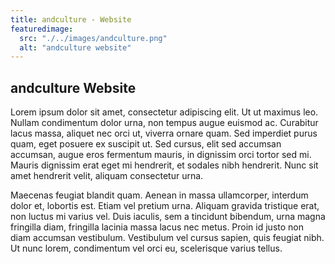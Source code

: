 ```yaml
---
title: andculture - Website
featuredimage:
  src: "./../images/andculture.png"
  alt: "andculture website"
---
```


## andculture Website

Lorem ipsum dolor sit amet, consectetur adipiscing elit. Ut ut maximus leo. Nullam condimentum dolor urna, non tempus augue euismod ac. Curabitur lacus massa, aliquet nec orci ut, viverra ornare quam. Sed imperdiet purus quam, eget posuere ex suscipit ut. Sed cursus, elit sed accumsan accumsan, augue eros fermentum mauris, in dignissim orci tortor sed mi. Mauris dignissim erat eget mi hendrerit, et sodales nibh hendrerit. Nunc sit amet hendrerit velit, aliquam consectetur urna.

Maecenas feugiat blandit quam. Aenean in massa ullamcorper, interdum dolor et, lobortis est. Etiam vel pretium urna. Aliquam gravida tristique erat, non luctus mi varius vel. Duis iaculis, sem a tincidunt bibendum, urna magna fringilla diam, fringilla lacinia massa lacus nec metus. Proin id justo non diam accumsan vestibulum. Vestibulum vel cursus sapien, quis feugiat nibh. Ut nunc lorem, condimentum vel orci eu, scelerisque varius tellus.